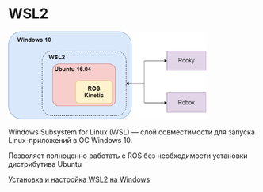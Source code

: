 # WSL2

[<img src="https://github.com/Promobot-education/WSL2/blob/main/docs/res/WSL2.png" width="400"/>]()

Windows Subsystem for Linux (WSL) — слой совместимости для запуска Linux-приложений в ОС Windows 10. 

Позволяет полноценно работать с ROS без необходимости установки дистрибутива Ubuntu

[Установка и настройка WSL2 на Windows](https://github.com/Promobot-education/WSL2/blob/main/docs/start.md)